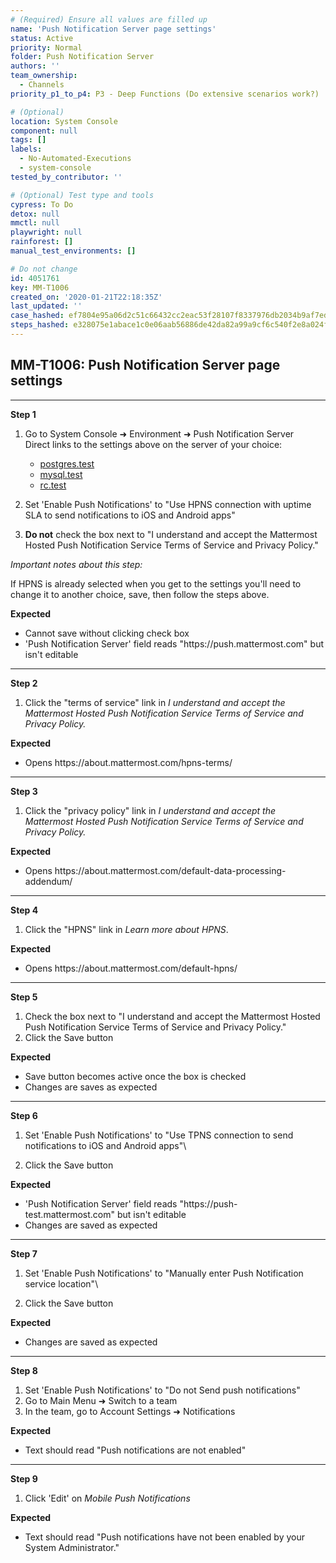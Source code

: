 ```yaml
---
# (Required) Ensure all values are filled up
name: 'Push Notification Server page settings'
status: Active
priority: Normal
folder: Push Notification Server
authors: ''
team_ownership:
  - Channels
priority_p1_to_p4: P3 - Deep Functions (Do extensive scenarios work?)

# (Optional)
location: System Console
component: null
tags: []
labels:
  - No-Automated-Executions
  - system-console
tested_by_contributor: ''

# (Optional) Test type and tools
cypress: To Do
detox: null
mmctl: null
playwright: null
rainforest: []
manual_test_environments: []

# Do not change
id: 4051761
key: MM-T1006
created_on: '2020-01-21T22:18:35Z'
last_updated: ''
case_hashed: ef7804e95a06d2c51c66432cc2eac53f28107f8337976db2034b9af7ed49f7f95d913adf4d229ae4968bbaaf09109e37
steps_hashed: e328075e1abace1c0e06aab56886de42da82a99a9cf6c540f2e8a024f781613c83858e4ceaa2447039802b77b21d821e
---
```


<!-- (Auto-generated) Based on frontmatter's "key" and "name" -->

## MM-T1006: Push Notification Server page settings

---

**Step 1**

1. Go to System Console ➜ Environment ➜ Push Notification Server\
   Direct links to the settings above on the server of your choice:

   - [postgres.test](https://postgres.test.mattermost.com/admin_console/environment/push_notification_server)
   - [mysql.test](https://mysql.test.mattermost.com/admin_console/environment/push_notification_server)
   - [rc.test](https://rc.test.mattermost.com/admin_console/environment/push_notification_server)

2. Set 'Enable Push Notifications' to "Use HPNS connection with uptime SLA to send notifications to iOS and Android apps"

3. **Do not** check the box next to "I understand and accept the Mattermost Hosted Push Notification Service Terms of Service and Privacy Policy."

_Important notes about this step:_

If HPNS is already selected when you get to the settings you'll need to change it to another choice, save, then follow the steps above.

**Expected**

- Cannot save without clicking check box
- 'Push Notification Server' field reads "https\://push.mattermost.com" but isn't editable

---

**Step 2**

1. Click the "terms of service" link in _I understand and accept the Mattermost Hosted Push Notification Service Terms of Service and Privacy Policy._

**Expected**

- Opens https\://about.mattermost.com/hpns-terms/

---

**Step 3**

1. Click the "privacy policy" link in _I understand and accept the Mattermost Hosted Push Notification Service Terms of Service and Privacy Policy._

**Expected**

- Opens https\://about.mattermost.com/default-data-processing-addendum/

---

**Step 4**

1. Click the "HPNS" link in _Learn more about HPNS_.

**Expected**

- Opens https\://about.mattermost.com/default-hpns/

---

**Step 5**

1. Check the box next to "I understand and accept the Mattermost Hosted Push Notification Service Terms of Service and Privacy Policy."
2. Click the Save button

**Expected**

- Save button becomes active once the box is checked
- Changes are saves as expected

---

**Step 6**

1. Set 'Enable Push Notifications' to "Use TPNS connection to send notifications to iOS and Android apps"\\

2. Click the Save button

**Expected**

- 'Push Notification Server' field reads "https\://push-test.mattermost.com" but isn't editable
- Changes are saved as expected

---

**Step 7**

1. Set 'Enable Push Notifications' to "Manually enter Push Notification service location"\\

2. Click the Save button

**Expected**

- Changes are saved as expected

---

**Step 8**

1. Set 'Enable Push Notifications' to "Do not Send push notifications"
2. Go to Main Menu ➜ Switch to a team
3. In the team, go to Account Settings ➜ Notifications

**Expected**

- Text should read "Push notifications are not enabled"

---

**Step 9**

1. Click 'Edit' on _Mobile Push Notifications_

**Expected**

- Text should read "Push notifications have not been enabled by your System Administrator."
